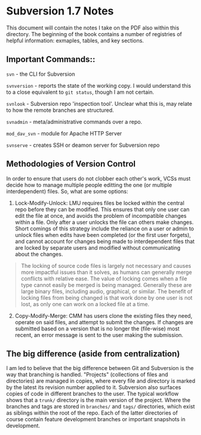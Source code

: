 # Subversion 1.7 Notes

This document will contain the notes I take on the PDF also within this directory. The beginning of the book contains a number of registries of helpful information: exmaples, tables, and key sections.


## Important Commands::

`svn` - the CLI for Subversion

`svnversion` - reports the state of the working copy. I would understand this to a close equivalent to `git status`, though I am not certain.

`svnlook` - Subversion repo 'inspection tool'. Unclear what this is, may relate to how the remote branches are structured.

`svnadmin` - meta/administrative commands over a repo.

`mod_dav_svn` - module for Apache HTTP Server

`svnserve` - creates SSH or deamon server for Subversion repo


## Methodologies of Version Control

In order to ensure that users do not clobber each other's work, VCSs must decide how to manage multiple people editting the one (or multiple interdependent) files. So, what are some options:

1. Lock-Modify-Unlock: LMU requires files be locked within the central repo before they can be modified. This ensures that only one user can edit the file at once, and avoids the problem of incompatible changes within a file. Only after a user unlocks the file can others make changes. Short comings of this strategy include the reliance on a user or admin to unlock files when edits have been completed (or the first user forgets), and cannot account for changes being made to interdependent files that are locked by separate users and modified without communicating about the changes.
> The locking of source code files is largely not necessary and causes more impactful issues than it solves, as humans can generally merge conflicts with relative ease.
> The value of locking comes when a file type cannot easily be merged is being managed. Generally these are large binary files, including audio, graphical, or similar. The benefit of locking files from being changed is that work done by one user is not lost, as only one can work on a locked file at a time.  
2. Copy-Modify-Merge: CMM has users clone the existing files they need, operate on said files, and attempt to submit the changes. If changes are submitted based on a version that is no longer the (file-wise) most recent, an error message is sent to the user making the submission.


## The big difference (aside from centralization)

I am led to believe that the big difference between Git and Subversion is the way that branching is handled. "Projects" (collections of files and directories) are managed in copies, where every file and directory is marked by the latest its revision number applied to it. Subversion also surfaces copies of code in different branches to the user. The typical workflow shows that a `trunk/` directory is the main version of the project. Where the branches and tags are stored in `branches/` and `tags/` directories, which exist as siblings within the root of the repo. Each of the latter directories of course contain feature development branches or important snapshots in development.  